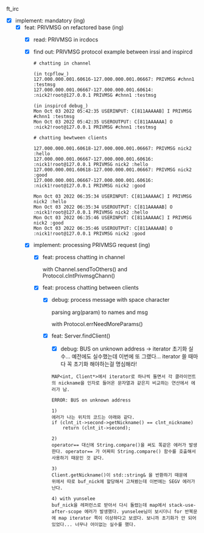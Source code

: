 ft_irc

- [x]  implement: mandatory (ing)
    - [x]  feat: PRIVMSG on refactored base (ing)
        - [x]  read: PRIVMSG in ircdocs
        - [x]  find out: PRIVMSG protocol example between irssi and inspircd
            
            ```
            # chatting in channel
            
            (in tcpflow_)
            127.000.000.001.60616-127.000.000.001.06667: PRIVMSG #chnn1 :testmsg
            127.000.000.001.06667-127.000.000.001.60614: :nick2!root@127.0.0.1 PRIVMSG #chnn1 :testmsg
            
            (in inspircd debug_)
            Mon Oct 03 2022 05:42:35 USERINPUT: C[811AAAAAB] I PRIVMSG #chnn1 :testmsg
            Mon Oct 03 2022 05:42:35 USEROUTPUT: C[811AAAAAA] O :nick2!root@127.0.0.1 PRIVMSG #chnn1 :testmsg
            
            # chatting bewtween clients
            
            127.000.000.001.60618-127.000.000.001.06667: PRIVMSG nick2 :hello
            127.000.000.001.06667-127.000.000.001.60616: :nick1!root@127.0.0.1 PRIVMSG nick2 :hello
            127.000.000.001.60618-127.000.000.001.06667: PRIVMSG nick2 :good
            127.000.000.001.06667-127.000.000.001.60616: :nick1!root@127.0.0.1 PRIVMSG nick2 :good
            
            Mon Oct 03 2022 06:35:34 USERINPUT: C[811AAAAAC] I PRIVMSG nick2 :hello
            Mon Oct 03 2022 06:35:34 USEROUTPUT: C[811AAAAAB] O :nick1!root@127.0.0.1 PRIVMSG nick2 :hello
            Mon Oct 03 2022 06:35:46 USERINPUT: C[811AAAAAC] I PRIVMSG nick2 :good
            Mon Oct 03 2022 06:35:46 USEROUTPUT: C[811AAAAAB] O :nick1!root@127.0.0.1 PRIVMSG nick2 :good
            
            ```
            
        - [x]  implement: processing PRIVMSG request (ing)
            - [x]  feat: process chatting in channel
                
                with Channel.sendToOthers() and Protocol.clntPrivmsgChann()
                
            - [x]  feat: process chatting between clients
                - [x]  debug: process message with space character
                    
                    parsing arg(param) to names and msg
                    
                    with Protocol.errNeedMoreParams()
                    
                - [x]  feat: Server.findClient()
                    - [x]  debug: BUS on unknown address → iterator 초기화 실수… 예전에도 실수했는데 이번에 또 그랬다… iterator 쓸 때마다 꼭 초기화 해야하는걸 명심해라!
                    
                    ```
                    MAP<int, Client*>에서 iterator로 하나씩 돌면서 각 클라이언트의 nickname을 인자로 들어온 문자열과 같은지 비교하는 연산에서 에러가 남.
                    
                    ERROR: BUS on unknown address
                    
                    1)
                    에러가 나는 위치의 코드는 아래와 같다.
                    if (clnt_it->second->getNickname() == clnt_nickname)
                    	return (clnt_it->second);
                    
                    2)
                    operator== 대신에 String.compare()을 써도 똑같은 에러가 발생한다. operator== 가 어짜피 String.compare() 함수를 호출해서 사용하기 때문인 것 같다.
                    
                    3)
                    Client.getNickname()이 std::string& 을 반환하기 때문에
                    위에서 따로 buf_nick에 할당해서 고쳐봤는데 이번에는 SEGV 에러가 난다.
                    
                    4) with yunselee
                    buf_nick을 레퍼런스로 받아서 다시 돌렸는데 map에서 stack-use-after-scope 에러가 발생했다. yunselee님이 보시더니 for 반북문에 map iterator 쪽이 이상하다고 보셨다. 보니까 초기화가 안 되어있었다... 너무나 어이없는 실수를 했다.
                    ```
